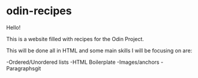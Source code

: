 # odin-recipes
Hello!

This is a website filled with recipes for the Odin Project. 

This will be done all in HTML and some main skills I will be focusing on are:

-Ordered/Unordered lists
-HTML Boilerplate
-Images/anchors
-Paragraphsgit 